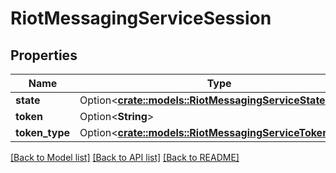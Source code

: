 # RiotMessagingServiceSession

## Properties

Name | Type | Description | Notes
------------ | ------------- | ------------- | -------------
**state** | Option<[**crate::models::RiotMessagingServiceState**](RiotMessagingServiceState.md)> |  | [optional]
**token** | Option<**String**> |  | [optional]
**token_type** | Option<[**crate::models::RiotMessagingServiceTokenType**](RiotMessagingServiceTokenType.md)> |  | [optional]

[[Back to Model list]](../README.md#documentation-for-models) [[Back to API list]](../README.md#documentation-for-api-endpoints) [[Back to README]](../README.md)


